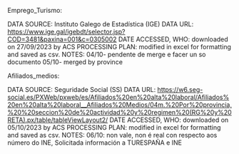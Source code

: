 Emprego_Turismo:

DATA SOURCE: Instituto Galego de Estadística (IGE)
DATA URL: https://www.ige.gal/igebdt/selector.jsp?COD=3481&paxina=001&c=0305002 
DATE ACCESSED, WHO: downloaded on 27/09/2023 by ACS
PROCESSING PLAN: modified in excel for formatting and saved as csv.
NOTES:
	04/10- pendente de merge e facer un so documento
	05/10- merged by province

Afiliados_medios:

DATA SOURCE: Seguridade Social (SS)
DATA URL: https://w6.seg-social.es/PXWeb/pxweb/es/Afiliados%20en%20alta%20laboral/Afiliados%20en%20alta%20laboral__Afiliados%20Medios/04m.%20Por%20provincia,%20%20seccion%20de%20actividad%20y%20regimen%20(RG%20y%20RETA).px/table/tableViewLayout2/
DATE ACCESSED, WHO: downloaded on 05/10/2023 by ACS
PROCESSING PLAN: modified in excel for formatting and saved as csv.
NOTES: 
	06/10: non vale, non é real con respecto aos número do INE, Solicitada información a TURESPAÑA e INE
	
